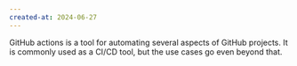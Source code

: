```yaml
---
created-at: 2024-06-27
---
```


GitHub actions is a tool for automating several aspects of GitHub projects. It is commonly used as a CI/CD tool, but the use cases go even beyond that.
